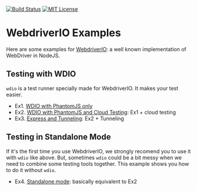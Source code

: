 [![Build Status][travis-image]][travis-url] [![MIT License][license-image]][license-url]

# WebdriverIO Examples

Here are some examples for [WebdriverIO](http://webdriver.io/): a well known implementation of WebDriver in NodeJS.

## Testing with WDIO

`wdio` is a test runner specially made for WebdriverIO. It makes your test easier.

- Ex1. [WDIO with PhantomJS only](wdio-phantomjs-only)
- Ex2. [WDIO with PhantomJS and Cloud Testing](wdio-wo-local-selenium): Ex1 + cloud testing
- Ex3. [Express and Tunneling](express-and-tunneling): Ex2 + Tunneling

## Testing in Standalone Mode

If it's the first time you use WebdriverIO, we strongly recomend you to use it with `wdio` like above. But, sometimes `wdio` could be a bit messy when we need to combine some testing tools together. This example shows you how to do it without `wdio`.

- Ex4. [Standalone mode](standalone-mode): basically equivalent to Ex2


[travis-image]:https://img.shields.io/travis/cognitom/webdriverio-examples.svg?style=flat-square
[travis-url]:https://travis-ci.org/cognitom/webdriverio-examples

[license-image]:http://img.shields.io/badge/license-MIT-000000.svg?style=flat-square
[license-url]:LICENSE
